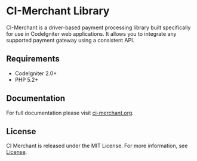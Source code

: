 # CI-Merchant Library

CI-Merchant is a driver-based payment processing library built specifically for use in CodeIgniter web applications.
It allows you to integrate any supported payment gateway using a consistent API.

## Requirements

 * CodeIgniter 2.0+
 * PHP 5.2+

## Documentation

For full documentation please visit [ci-merchant.org](http://ci-merchant.org/).

## License

CI Merchant is released under the MIT License. For more information, see [License](https://github.com/expressodev/ci-merchant/blob/develop/LICENSE.md).
